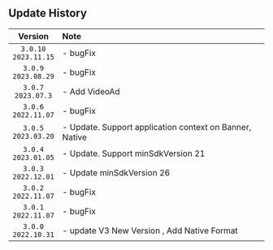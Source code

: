 ## Update History

|           Version           | Note                                                    
|:---------------------------:|:--------------------------------------------------------|
| `3.0.10` <br/> `2023.11.15` | - bugFix                    | 
| `3.0.9` <br/> `2023.08.29`  | - bugFix                                                          | 
|  `3.0.7` <br/> `2023.07.3`  | - Add VideoAd                                           |                                   | 
| `3.0.6` <br/> `2022.11.07`  | - bugFix                                                | 
| `3.0.5` <br/> `2023.03.20`  | - Update. Support application context on Banner, Native |
| `3.0.4` <br/> `2023.01.05`  | - Update. Support minSdkVersion 21                      |
| `3.0.3` <br/> `2022.12.01`  | - Update minSdkVersion 26                               |
| `3.0.2` <br/> `2022.11.07`  | - bugFix                                                | 
| `3.0.1` <br/> `2022.11.07`  | - bugFix                                                | 
| `3.0.0` <br/> `2022.10.31`  | - update V3 New Version , Add Native Format             |